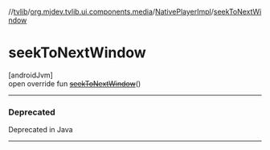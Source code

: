 //[tvlib](../../../index.md)/[org.mjdev.tvlib.ui.components.media](../index.md)/[NativePlayerImpl](index.md)/[seekToNextWindow](seek-to-next-window.md)

# seekToNextWindow

[androidJvm]\
open override fun [~~seekToNextWindow~~](seek-to-next-window.md)()

---

### Deprecated

Deprecated in Java

---
